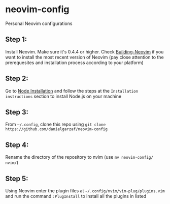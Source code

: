 # neovim-config
Personal Neovim configurations
## Step 1:
Install Neovim. Make sure it's 0.4.4 or higher.
Check [Building-Neovim](`https://github.com/neovim/neovim/wiki/Building-Neovim`) if you want to 
install the most recent version of Neovim (pay close attention to the prerequesites
and installation process according to your platform)
## Step 2:
Go to [Node Installation](`https://github.com/nodesource/distributions/blob/master/README.md#debinstall`) 
and follow the steps at the `Installation instructions` section to install Node.js 
on your machine 
## Step 3:
From `~/.config`, clone this repo using `git clone https://github.com/danielgarzaf/neovim-config`
## Step 4:
Rename the directory of the repository to nvim (use `mv neovim-config/ nvim/`)
## Step 5:
Using Neovim enter the plugin files at `~/.config/nvim/vim-plug/plugins.vim` and
run the command `:PlugInstall` to install all the plugins in listed
